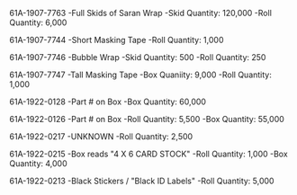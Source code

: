 61A-1907-7763
  -Full Skids of Saran Wrap
  -Skid Quantity: 120,000
  -Roll Quantity: 6,000
  
61A-1907-7744
  -Short Masking Tape
  -Roll Quantity: 1,000
  
61A-1907-7746
  -Bubble Wrap
  -Skid Quantity: 500
  -Roll Quantity: 250
  
61A-1907-7747
  -Tall Masking Tape
  -Box Quaniity: 9,000
  -Roll Quantity: 1,000
  
61A-1922-0128
  -Part # on Box
  -Box Quantity: 60,000

61A-1922-0126
  -Part # on Box
  -Roll Quantity: 5,500
  -Box Quantity: 55,000

61A-1922-0217
  -UNKNOWN
  -Roll Quantity: 2,500

61A-1922-0215
  -Box reads "4 X 6 CARD STOCK"
  -Roll Quantity: 1,000
  -Box Quantity: 4,000

61A-1922-0213
  -Black Stickers / "Black ID Labels"
  -Roll Quantity: 5,000

  
